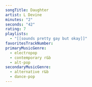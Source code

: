 ```yaml
---
songTitle: Daughter
artist: L Devine
minutes: "2"
seconds: "42"
rating: 7
playlists:
  - "[[sounds pretty gay but okay]]"
favoritesTrackNumber:
primaryMusicGenre:
  - electropop
  - contemporary r&b
  - alt-pop
secondaryMusicGenre:
  - alternative r&b
  - dance-pop
---
```


